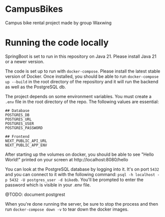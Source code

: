 # CampusBikes

Campus bike rental project made by group Waxwing

# Running the code locally

SpringBoot is set to run in this repository on Java 21. Please install Java 21 or a newer version.

The code is set up to run with `docker-compose`. Please install the latest stable version of Docker. Once installed, you should be able to run `docker-compose up --build` in the root directory of the repository and it will run the backend as well as the PostgreSQL db.

The project depends on some environment variables. You must create a `.env` file in the root directory of the repo. The following values are essential:

```
## Database
POSTGRES_DB
POSTGRES_URL
POSTGRES_USER
POSTGRES_PASSWORD

## Frontend
NEXT_PUBLIC_API_URL
NEXT_PUBLIC_APP_ENV
```

After starting up the volumes on docker, you should be able to see "Hello World!" printed on your screen at http://localhost:8080/hello

You can look at the PostgreSQL database by logging into it. It's on port `5432` and you can connect to it with the following command: `psql -h localhost -p 5432 -U postgres_user -d bikedb`. You'll be prompted to enter the password which is visible in your .env file.

@TODO: document postgrest

When you're done running the server, be sure to stop the process and then run `docker-compose down -v` to tear down the docker images.
```
